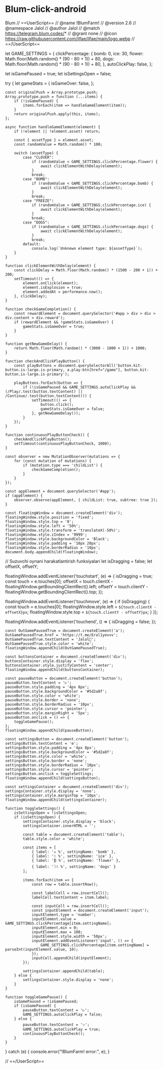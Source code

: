 # Blum-click-android
Blum
// ==UserScript==
// @name         !BlumFarm!
// @version      2.6
// @namespace    Jalol
// @author       Jalol
// @match        https://telegram.blum.codes/*
// @grant        none
// @icon         https://raw.githubusercontent.com/ilfae/ilfae/main/logo.webp
// ==/UserScript==

let GAME_SETTINGS = {
    clickPercentage: {
        bomb: 0,
        ice: 30,
        flower: Math.floor(Math.random() * (90 - 80 + 1)) + 80,
        dogs: Math.floor(Math.random() * (90 - 80 + 1)) + 80,
    },
    autoClickPlay: false,
};

let isGamePaused = true;
let isSettingsOpen = false;

try {
    let gameStats = {
        isGameOver: false,
    };

    const originalPush = Array.prototype.push;
    Array.prototype.push = function (...items) {
        if (!isGamePaused) {
            items.forEach(item => handleGameElement(item));
        }
        return originalPush.apply(this, items);
    };

    async function handleGameElement(element) {
        if (!element || !element.asset) return;

        const { assetType } = element.asset;
        const randomValue = Math.random() * 100;

        switch (assetType) {
            case "CLOVER":
                if (randomValue < GAME_SETTINGS.clickPercentage.flower) {
                    await clickElementWithDelay(element);
                }
                break;
            case "BOMB":
                if (randomValue < GAME_SETTINGS.clickPercentage.bomb) {
                    await clickElementWithDelay(element);
                }
                break;
            case "FREEZE":
                if (randomValue < GAME_SETTINGS.clickPercentage.ice) {
                    await clickElementWithDelay(element);
                }
                break;
            case "DOGS":
                if (randomValue < GAME_SETTINGS.clickPercentage.dogs) {
                    await clickElementWithDelay(element);
                }
                break;
            default:
                console.log(`Unknown element type: ${assetType}`);
        }
    }

    function clickElementWithDelay(element) {
        const clickDelay = Math.floor(Math.random() * (1500 - 200 + 1)) + 200;
        setTimeout(() => {
            element.onClick(element);
            element.isExplosion = true;
            element.addedAt = performance.now();
        }, clickDelay);
    }

    function checkGameCompletion() {
        const rewardElement = document.querySelector('#app > div > div > div.content > div.reward');
        if (rewardElement && !gameStats.isGameOver) {
            gameStats.isGameOver = true;
        }
    }

    function getNewGameDelay() {
        return Math.floor(Math.random() * (3000 - 1000 + 1)) + 1000;
    }

    function checkAndClickPlayButton() {
        const playButtons = document.querySelectorAll('button.kit-button.is-large.is-primary, a.play-btn[href="/game"], button.kit-button.is-large.is-primary');

        playButtons.forEach(button => {
            if (!isGamePaused && GAME_SETTINGS.autoClickPlay && (/Play/.test(button.textContent) || /Continue/.test(button.textContent))) {
                setTimeout(() => {
                    button.click();
                    gameStats.isGameOver = false;
                }, getNewGameDelay());
            }
        });
    }

    function continuousPlayButtonCheck() {
        checkAndClickPlayButton();
        setTimeout(continuousPlayButtonCheck, 1000);
    }

    const observer = new MutationObserver(mutations => {
        for (const mutation of mutations) {
            if (mutation.type === 'childList') {
                checkGameCompletion();
            }
        }
    });

    const appElement = document.querySelector('#app');
    if (appElement) {
        observer.observe(appElement, { childList: true, subtree: true });
    }

    const floatingWindow = document.createElement('div');
    floatingWindow.style.position = 'fixed';
    floatingWindow.style.top = '0';
    floatingWindow.style.left = '50%';
    floatingWindow.style.transform = 'translateX(-50%)';
    floatingWindow.style.zIndex = '9999';
    floatingWindow.style.backgroundColor = 'Black';
    floatingWindow.style.padding = '10px 20px';
    floatingWindow.style.borderRadius = '10px';
    document.body.appendChild(floatingWindow);
    
// Suzuvchi oynani harakatlantirish funksiyalari
let isDragging = false;
let offsetX, offsetY;

floatingWindow.addEventListener('touchstart', (e) => {
    isDragging = true;
    const touch = e.touches[0];
    offsetX = touch.clientX - floatingWindow.getBoundingClientRect().left;
    offsetY = touch.clientY - floatingWindow.getBoundingClientRect().top;
});

floatingWindow.addEventListener('touchmove', (e) => {
    if (isDragging) {
        const touch = e.touches[0];
        floatingWindow.style.left = `${touch.clientX - offsetX}px`;
        floatingWindow.style.top = `${touch.clientY - offsetY}px`;
    }
});

floatingWindow.addEventListener('touchend', () => {
    isDragging = false;
});

    
    const OutGamePausedTrue = document.createElement('a');
    OutGamePausedTrue.href = 'https://t.me/Eral1yevvv';
    OutGamePausedTrue.textContent = 'Jalol👿';
    OutGamePausedTrue.style.color = 'white';
    floatingWindow.appendChild(OutGamePausedTrue);

    const buttonsContainer = document.createElement('div');
    buttonsContainer.style.display = 'flex';
    buttonsContainer.style.justifyContent = 'center';
    floatingWindow.appendChild(buttonsContainer);

    const pauseButton = document.createElement('button');
    pauseButton.textContent = '▷';
    pauseButton.style.padding = '4px 8px';
    pauseButton.style.backgroundColor = '#5d2a8f';
    pauseButton.style.color = 'white';
    pauseButton.style.border = 'none';
    pauseButton.style.borderRadius = '10px';
    pauseButton.style.cursor = 'pointer';
    pauseButton.style.marginRight = '5px';
    pauseButton.onclick = () => {
        toggleGamePause();
    };
    floatingWindow.appendChild(pauseButton);

    const settingsButton = document.createElement('button');
    settingsButton.textContent = '⚙';
    settingsButton.style.padding = '4px 8px';
    settingsButton.style.backgroundColor = '#5d2a8f';
    settingsButton.style.color = 'white';
    settingsButton.style.border = 'none';
    settingsButton.style.borderRadius = '10px';
    settingsButton.style.cursor = 'pointer';
    settingsButton.onclick = toggleSettings;
    floatingWindow.appendChild(settingsButton);

    const settingsContainer = document.createElement('div');
    settingsContainer.style.display = 'none';
    settingsContainer.style.marginTop = '10px';
    floatingWindow.appendChild(settingsContainer);

    function toggleSettings() {
        isSettingsOpen = !isSettingsOpen;
        if (isSettingsOpen) {
            settingsContainer.style.display = 'block';
            settingsContainer.innerHTML = '';

            const table = document.createElement('table');
            table.style.color = 'white';

            const items = [
                { label: '☣︎ %', settingName: 'bomb' },
                { label: '☃︎ %', settingName: 'ice' },
                { label: '₿ %', settingName: 'flower' },
                { label: '𓃡 %', settingName: 'dogs' }
            ];

            items.forEach(item => {
                const row = table.insertRow();

                const labelCell = row.insertCell();
                labelCell.textContent = item.label;

                const inputCell = row.insertCell();
                const inputElement = document.createElement('input');
                inputElement.type = 'number';
                inputElement.value = GAME_SETTINGS.clickPercentage[item.settingName];
                inputElement.min = 0;
                inputElement.max = 100;
                inputElement.style.width = '50px';
                inputElement.addEventListener('input', () => {
                    GAME_SETTINGS.clickPercentage[item.settingName] = parseInt(inputElement.value, 10);
                });
                inputCell.appendChild(inputElement);
            });

            settingsContainer.appendChild(table);
        } else {
            settingsContainer.style.display = 'none';
        }
    }

    function toggleGamePause() {
        isGamePaused = !isGamePaused;
        if (isGamePaused) {
            pauseButton.textContent = '▷';
            GAME_SETTINGS.autoClickPlay = false;
        } else {
            pauseButton.textContent = '𓊕';
            GAME_SETTINGS.autoClickPlay = true;
            continuousPlayButtonCheck();
        }
    }

} catch (e) {
    console.error("!BlumFarm! error:", e);
}

// ==/UserScript==
